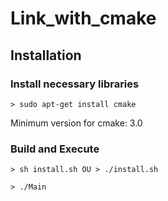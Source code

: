 # Link_with_cmake

## Installation
### Install necessary libraries

```> sudo apt-get install cmake```

Minimum version for cmake: 3.0

### Build and Execute

```> sh install.sh OU > ./install.sh```

```> ./Main```
